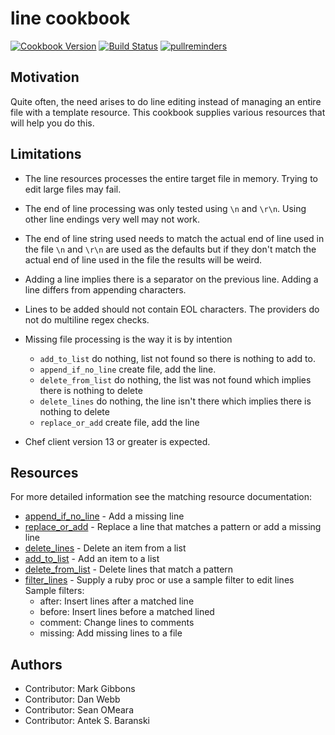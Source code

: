 # line cookbook

[![Cookbook Version](https://img.shields.io/cookbook/v/line.svg)](https://supermarket.chef.io/cookbooks/line)
[![Build Status](https://img.shields.io/circleci/project/github/sous-chefs/line/master.svg)](https://circleci.com/gh/sous-chefs/line)
[![pullreminders](https://pullreminders.com/badge.svg)](https://pullreminders.com?ref=badge)

## Motivation

Quite often, the need arises to do line editing instead of managing an entire file with a template resource. This cookbook supplies various resources that will help you do this.

## Limitations

- The line resources processes the entire target file in memory. Trying to edit large files may fail.
- The end of line processing was only tested using `\n` and `\r\n`. Using other line endings very well may not work.
- The end of line string used needs to match the actual end of line used in the file `\n` and `\r\n` are used as the defaults but if they don't match the actual end of line used in the file the results will be weird.
- Adding a line implies there is a separator on the previous line. Adding a line differs from appending characters.
- Lines to be added should not contain EOL characters. The providers do not do multiline regex checks.
- Missing file processing is the way it is by intention

  - `add_to_list` do nothing, list not found so there is nothing to add to.
  - `append_if_no_line` create file, add the line.
  - `delete_from_list` do nothing, the list was not found which implies there is nothing to delete
  - `delete_lines` do nothing, the line isn't there which implies there is nothing to delete
  - `replace_or_add` create file, add the line

- Chef client version 13 or greater is expected.

## Resources

For more detailed information see the matching resource documentation:

- [append_if_no_line](documentation/resources/append_if_no_line.md) - Add a missing line
- [replace_or_add](documentation/resources/replace_or_add.md) - Replace a line that matches a pattern or add a missing line
- [delete_lines](documentation/resources/delete_lines.md) - Delete an item from a list
- [add_to_list](documentation/resources/add_to_list.md) - Add an item to a list
- [delete_from_list](documentation/resources/delete_from_list.md) - Delete lines that match a pattern
- [filter_lines](documentation/resources/filter_lines.md) - Supply a ruby proc or use a sample filter to edit lines
  Sample filters:
  - after: Insert lines after a matched line
  - before: Insert lines before a matched lined
  - comment: Change lines to comments
  - missing: Add missing lines to a file

## Authors

- Contributor: Mark Gibbons
- Contributor: Dan Webb
- Contributor: Sean OMeara
- Contributor: Antek S. Baranski
